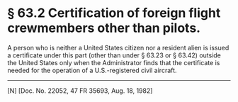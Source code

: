 # § 63.2   Certification of foreign flight crewmembers other than pilots.

A person who is neither a United States citizen nor a resident alien is issued a certificate under this part (other than under § 63.23 or § 63.42) outside the United States only when the Administrator finds that the certificate is needed for the operation of a U.S.-registered civil aircraft.



---

[N] [Doc. No. 22052, 47 FR 35693, Aug. 18, 1982] 




